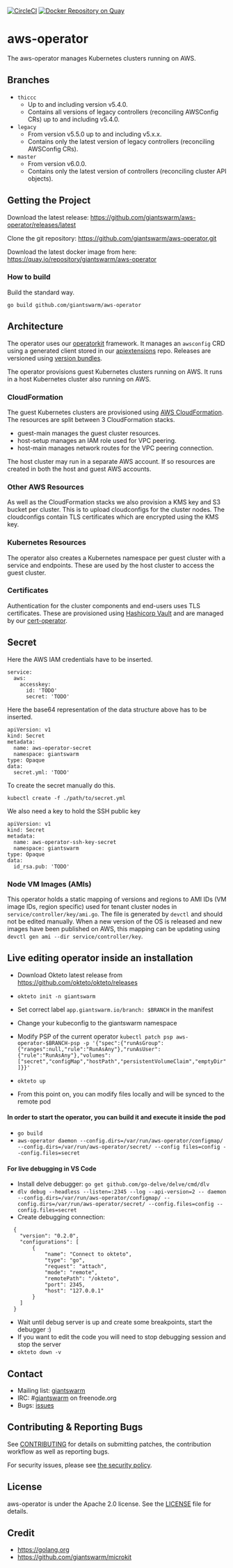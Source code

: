 [![CircleCI](https://circleci.com/gh/giantswarm/aws-operator.svg?&style=shield&circle-token=8f0fe6ad08c090afa36c35ba5d926ac6ffe797e8)](https://circleci.com/gh/giantswarm/aws-operator) [![Docker Repository on Quay](https://quay.io/repository/giantswarm/aws-operator/status "Docker Repository on Quay")](https://quay.io/repository/giantswarm/aws-operator)

# aws-operator

The aws-operator manages Kubernetes clusters running on AWS.



## Branches

- `thiccc`
    - Up to and including version v5.4.0.
    - Contains all versions of legacy controllers (reconciling AWSConfig CRs) up
      to and including v5.4.0.
- `legacy`
    - From version v5.5.0 up to and including v5.x.x.
    - Contains only the latest version of legacy controllers (reconciling
      AWSConfig CRs).
- `master`
    - From version v6.0.0.
    - Contains only the latest version of controllers (reconciling cluster API
      objects).



## Getting the Project

Download the latest release:
https://github.com/giantswarm/aws-operator/releases/latest

Clone the git repository: https://github.com/giantswarm/aws-operator.git

Download the latest docker image from here:
https://quay.io/repository/giantswarm/aws-operator


### How to build

Build the standard way.

```
go build github.com/giantswarm/aws-operator
```

## Architecture

The operator uses our [operatorkit][1] framework. It manages an `awsconfig`
CRD using a generated client stored in our [apiextensions][2] repo. Releases
are versioned using [version bundles][3].

The operator provisions guest Kubernetes clusters running on AWS. It runs in a
host Kubernetes cluster also running on AWS.

[1]:https://github.com/giantswarm/operatorkit
[2]:https://github.com/giantswarm/apiextensions
[3]:https://github.com/giantswarm/versionbundle

### CloudFormation

The guest Kubernetes clusters are provisioned using [AWS CloudFormation][4]. The
resources are split between 3 CloudFormation stacks.

* guest-main manages the guest cluster resources.
* host-setup manages an IAM role used for VPC peering.
* host-main manages network routes for the VPC peering connection.

The host cluster may run in a separate AWS account. If so resources are created
in both the host and guest AWS accounts.

[4]:https://aws.amazon.com/cloudformation

### Other AWS Resources

As well as the CloudFormation stacks we also provision a KMS key and S3 bucket
per cluster. This is to upload cloudconfigs for the cluster nodes. The
cloudconfigs contain TLS certificates which are encrypted using the KMS key.

### Kubernetes Resources

The operator also creates a Kubernetes namespace per guest cluster with a
service and endpoints. These are used by the host cluster to access the guest
cluster.

### Certificates

Authentication for the cluster components and end-users uses TLS certificates.
These are provisioned using [Hashicorp Vault][5] and are managed by our
[cert-operator][6].

[5]:https://www.vaultproject.io/
[6]:https://github.com/giantswarm/cert-operator

## Secret

Here the AWS IAM credentials have to be inserted.
```
service:
  aws:
    accesskey:
      id: 'TODO'
      secret: 'TODO'
```

Here the base64 representation of the data structure above has to be inserted.
```
apiVersion: v1
kind: Secret
metadata:
  name: aws-operator-secret
  namespace: giantswarm
type: Opaque
data:
  secret.yml: 'TODO'
```

To create the secret manually do this.
```
kubectl create -f ./path/to/secret.yml
```

We also need a key to hold the SSH public key

```
apiVersion: v1
kind: Secret
metadata:
  name: aws-operator-ssh-key-secret
  namespace: giantswarm
type: Opaque
data:
  id_rsa.pub: 'TODO'
```

### Node VM Images (AMIs)

This operator holds a static mapping of versions and regions to AMI IDs (VM image IDs, region specific)
used for tenant cluster nodes in `service/controller/key/ami.go`. The file is generated by
`devctl` and should not be edited manually. When a new version of the OS is released and new
images have been published on AWS, this mapping can be updating using
`devctl gen ami --dir service/controller/key`.

## Live editing operator inside an installation

- Download Okteto latest release from https://github.com/okteto/okteto/releases
- `okteto init -n giantswarm`
- Set correct label `app.giantswarm.io/branch: $BRANCH` in the manifest
- Change your kubeconfig to the giantswarm namespace
- Modify PSP of the current operator `kubectl patch psp aws-operator-$BRANCH-psp -p '{"spec":{"runAsGroup":{"ranges":null,"rule":"RunAsAny"},"runAsUser":{"rule":"RunAsAny"},"volumes":["secret","configMap","hostPath","persistentVolumeClaim","emptyDir"]}}'`

- `okteto up`
- From this point on, you can modify files locally and will be synced to the remote pod

#### In order to start the operator, you can build it and execute it inside the pod
- `go build`
- `aws-operator daemon --config.dirs=/var/run/aws-operator/configmap/ --config.dirs=/var/run/aws-operator/secret/ --config files=config --config.files=secret`

#### For live debugging in VS Code
- Install delve debugger: `go get github.com/go-delve/delve/cmd/dlv`
- `dlv debug --headless --listen=:2345 --log --api-version=2 -- daemon --config.dirs=/var/run/aws-operator/configmap/ --config.dirs=/var/run/aws-operator/secret/ --config.files=config --config.files=secret`
- Create debugging connection:
```
  {
    "version": "0.2.0",
    "configurations": [
        {
            "name": "Connect to okteto",
            "type": "go",
            "request": "attach",
            "mode": "remote",
            "remotePath": "/okteto",
            "port": 2345,
            "host": "127.0.0.1"
        }
    ]
  }
  ```
- Wait until debug server is up and create some breakpoints, start the debugger :)
- If you want to edit the code you will need to stop debugging session and stop the server
- `okteto down -v`

## Contact

- Mailing list: [giantswarm](https://groups.google.com/forum/!forum/giantswarm)
- IRC: #[giantswarm](irc://irc.freenode.org:6667/#giantswarm) on freenode.org
- Bugs: [issues](https://github.com/giantswarm/aws-operator/issues)

## Contributing & Reporting Bugs

See [CONTRIBUTING](CONTRIBUTING.md) for details on submitting patches, the
contribution workflow as well as reporting bugs.

For security issues, please see [the security policy](SECURITY.md).


## License

aws-operator is under the Apache 2.0 license. See the [LICENSE](LICENSE) file
for details.


## Credit
- https://golang.org
- https://github.com/giantswarm/microkit
